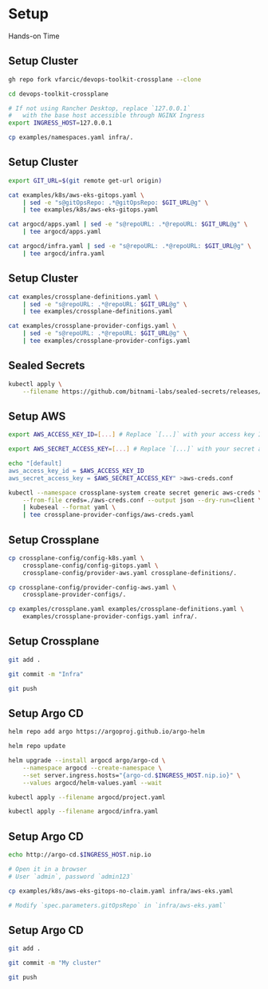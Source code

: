 <!-- .slide: class="center dark" -->
<!-- .slide: data-background="../img/background/hands-on.jpg" -->
# Setup

<div class="label">Hands-on Time</div>


## Setup Cluster

```bash
gh repo fork vfarcic/devops-toolkit-crossplane --clone

cd devops-toolkit-crossplane

# If not using Rancher Desktop, replace `127.0.0.1`
#   with the base host accessible through NGINX Ingress
export INGRESS_HOST=127.0.0.1

cp examples/namespaces.yaml infra/.
```


## Setup Cluster

```bash
export GIT_URL=$(git remote get-url origin)

cat examples/k8s/aws-eks-gitops.yaml \
    | sed -e "s@gitOpsRepo: .*@gitOpsRepo: $GIT_URL@g" \
    | tee examples/k8s/aws-eks-gitops.yaml

cat argocd/apps.yaml | sed -e "s@repoURL: .*@repoURL: $GIT_URL@g" \
    | tee argocd/apps.yaml

cat argocd/infra.yaml | sed -e "s@repoURL: .*@repoURL: $GIT_URL@g" \
    | tee argocd/infra.yaml
```


## Setup Cluster

```bash
cat examples/crossplane-definitions.yaml \
    | sed -e "s@repoURL: .*@repoURL: $GIT_URL@g" \
    | tee examples/crossplane-definitions.yaml

cat examples/crossplane-provider-configs.yaml \
    | sed -e "s@repoURL: .*@repoURL: $GIT_URL@g" \
    | tee examples/crossplane-provider-configs.yaml
```


## Sealed Secrets

```bash
kubectl apply \
    --filename https://github.com/bitnami-labs/sealed-secrets/releases/download/v0.17.2/controller.yaml
```


## Setup AWS

```bash
export AWS_ACCESS_KEY_ID=[...] # Replace `[...]` with your access key ID`

export AWS_SECRET_ACCESS_KEY=[...] # Replace `[...]` with your secret access key

echo "[default]
aws_access_key_id = $AWS_ACCESS_KEY_ID
aws_secret_access_key = $AWS_SECRET_ACCESS_KEY" >aws-creds.conf

kubectl --namespace crossplane-system create secret generic aws-creds \
    --from-file creds=./aws-creds.conf --output json --dry-run=client \
    | kubeseal --format yaml \
    | tee crossplane-provider-configs/aws-creds.yaml
```


## Setup Crossplane

```bash
cp crossplane-config/config-k8s.yaml \
    crossplane-config/config-gitops.yaml \
    crossplane-config/provider-aws.yaml crossplane-definitions/.

cp crossplane-config/provider-config-aws.yaml \
    crossplane-provider-configs/.

cp examples/crossplane.yaml examples/crossplane-definitions.yaml \
    examples/crossplane-provider-configs.yaml infra/.
```


## Setup Crossplane

```bash
git add .

git commit -m "Infra"

git push
```


## Setup Argo CD

```bash
helm repo add argo https://argoproj.github.io/argo-helm

helm repo update

helm upgrade --install argocd argo/argo-cd \
    --namespace argocd --create-namespace \
    --set server.ingress.hosts="{argo-cd.$INGRESS_HOST.nip.io}" \
    --values argocd/helm-values.yaml --wait

kubectl apply --filename argocd/project.yaml

kubectl apply --filename argocd/infra.yaml
```


## Setup Argo CD

```bash
echo http://argo-cd.$INGRESS_HOST.nip.io

# Open it in a browser
# User `admin`, password `admin123`

cp examples/k8s/aws-eks-gitops-no-claim.yaml infra/aws-eks.yaml

# Modify `spec.parameters.gitOpsRepo` in `infra/aws-eks.yaml`
```


## Setup Argo CD

```bash
git add .

git commit -m "My cluster"

git push
```